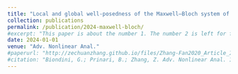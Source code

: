 ```yaml
---
title: "Local and global well-posedness of the Maxwell–Bloch system of equations with inhomogeneous broadening"
collection: publications
permalink: /publication/2024-maxwell-bloch/
#excerpt: "This paper is about the number 1. The number 2 is left for future work."
date: 2024-01-01
venue: "Adv. Nonlinear Anal."
#paperurl: "http://zechuanzhang.github.io/files/Zhang-Fan2020_Article_InverseScatteringTransformForT.pdf"
#citation: "Biondini, G.; Prinari, B.; Zhang, Z. Adv. Nonlinear Anal. 13 (2024), no. 1, Paper No. 20240054, 21 pp."
---
```




